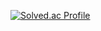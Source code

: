
[![Solved.ac Profile](http://mazassumnida.wtf/api/v2/generate_badge?boj=rlatjddyd92)](https://solved.ac/rlatjddyd92/)


